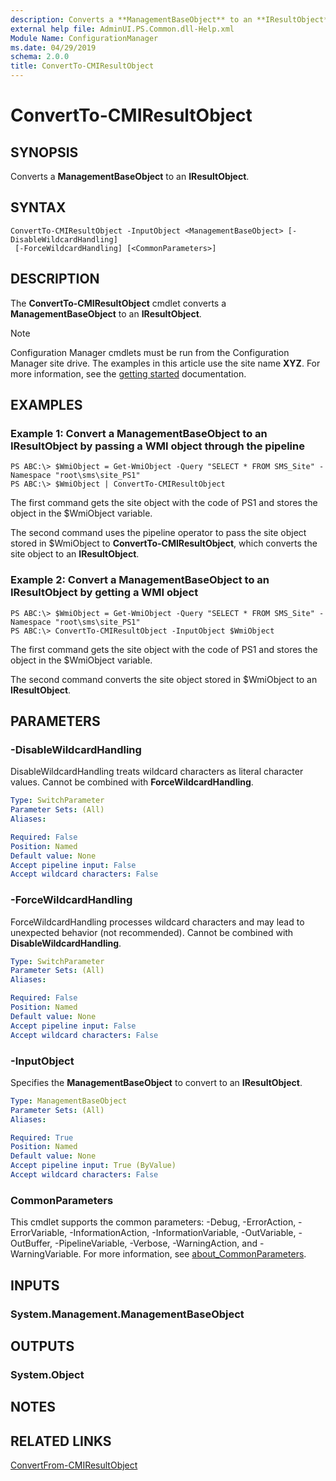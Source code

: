 ```yaml
---
description: Converts a **ManagementBaseObject** to an **IResultObject**.
external help file: AdminUI.PS.Common.dll-Help.xml
Module Name: ConfigurationManager
ms.date: 04/29/2019
schema: 2.0.0
title: ConvertTo-CMIResultObject
---
```


# ConvertTo-CMIResultObject

## SYNOPSIS
Converts a **ManagementBaseObject** to an **IResultObject**.

## SYNTAX

```
ConvertTo-CMIResultObject -InputObject <ManagementBaseObject> [-DisableWildcardHandling]
 [-ForceWildcardHandling] [<CommonParameters>]
```

## DESCRIPTION
The **ConvertTo-CMIResultObject** cmdlet converts a **ManagementBaseObject** to an **IResultObject**.

> [!NOTE]
> Configuration Manager cmdlets must be run from the Configuration Manager site drive.
> The examples in this article use the site name **XYZ**. For more information, see the
> [getting started](/powershell/sccm/overview) documentation.

## EXAMPLES

### Example 1: Convert a ManagementBaseObject to an IResultObject by passing a WMI object through the pipeline
```
PS ABC:\> $WmiObject = Get-WmiObject -Query "SELECT * FROM SMS_Site" -Namespace "root\sms\site_PS1"
PS ABC:\> $WmiObject | ConvertTo-CMIResultObject
```

The first command gets the site object with the code of PS1 and stores the object in the $WmiObject variable.

The second command uses the pipeline operator to pass the site object stored in $WmiObject to **ConvertTo-CMIResultObject**, which converts the site object to an **IResultObject**.

### Example 2: Convert a ManagementBaseObject to an IResultObject by getting a WMI object
```
PS ABC:\> $WmiObject = Get-WmiObject -Query "SELECT * FROM SMS_Site" -Namespace "root\sms\site_PS1"
PS ABC:\> ConvertTo-CMIResultObject -InputObject $WmiObject
```

The first command gets the site object with the code of PS1 and stores the object in the $WmiObject variable.

The second command converts the site object stored in $WmiObject to an **IResultObject**.

## PARAMETERS

### -DisableWildcardHandling
DisableWildcardHandling treats wildcard characters as literal character values. Cannot be combined with **ForceWildcardHandling**.

```yaml
Type: SwitchParameter
Parameter Sets: (All)
Aliases:

Required: False
Position: Named
Default value: None
Accept pipeline input: False
Accept wildcard characters: False
```

### -ForceWildcardHandling
ForceWildcardHandling processes wildcard characters and may lead to unexpected behavior (not recommended). Cannot be combined with **DisableWildcardHandling**.

```yaml
Type: SwitchParameter
Parameter Sets: (All)
Aliases:

Required: False
Position: Named
Default value: None
Accept pipeline input: False
Accept wildcard characters: False
```

### -InputObject
Specifies the **ManagementBaseObject** to convert to an **IResultObject**.

```yaml
Type: ManagementBaseObject
Parameter Sets: (All)
Aliases:

Required: True
Position: Named
Default value: None
Accept pipeline input: True (ByValue)
Accept wildcard characters: False
```

### CommonParameters
This cmdlet supports the common parameters: -Debug, -ErrorAction, -ErrorVariable, -InformationAction, -InformationVariable, -OutVariable, -OutBuffer, -PipelineVariable, -Verbose, -WarningAction, and -WarningVariable. For more information, see [about_CommonParameters](http://go.microsoft.com/fwlink/?LinkID=113216).

## INPUTS

### System.Management.ManagementBaseObject

## OUTPUTS

### System.Object
## NOTES

## RELATED LINKS

[ConvertFrom-CMIResultObject](./ConvertFrom-CMIResultObject.md)
